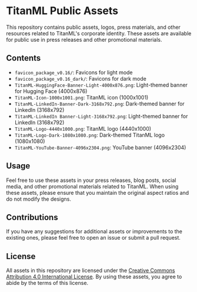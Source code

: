 # TitanML Public Assets

This repository contains public assets, logos, press materials, and other resources related to TitanML's corporate identity. These assets are available for public use in press releases and other promotional materials.

## Contents

- `favicon_package_v0.16/`: Favicons for light mode
- `favicon_package_v0.16_dark/`: Favicons for dark mode
- `TitanML-HuggingFace-Banner-Light-4000x876.png`: Light-themed banner for Hugging Face (4000x876)
- `TitanML-Icon-1000x1001.png`: TitanML icon (1000x1001)
- `TitanML-LinkedIn-Banner-Dark-3168x792.png`: Dark-themed banner for LinkedIn (3168x792)
- `TitanML-LinkedIn Banner-Light-3168x792.png`: Light-themed banner for LinkedIn (3168x792)
- `TitanML-Logo-4440x1000.png`: TitanML logo (4440x1000)
- `TitanML-Logo-Dark-1080x1080.png`: Dark-themed TitanML logo (1080x1080)
- `TitanML-YouTube-Banner-4096x2304.png`: YouTube banner (4096x2304)

## Usage

Feel free to use these assets in your press releases, blog posts, social media, and other promotional materials related to TitanML. When using these assets, please ensure that you maintain the original aspect ratios and do not modify the designs.

## Contributions

If you have any suggestions for additional assets or improvements to the existing ones, please feel free to open an issue or submit a pull request.

## License

All assets in this repository are licensed under the [Creative Commons Attribution 4.0 International License](https://creativecommons.org/licenses/by/4.0/). By using these assets, you agree to abide by the terms of this license.
